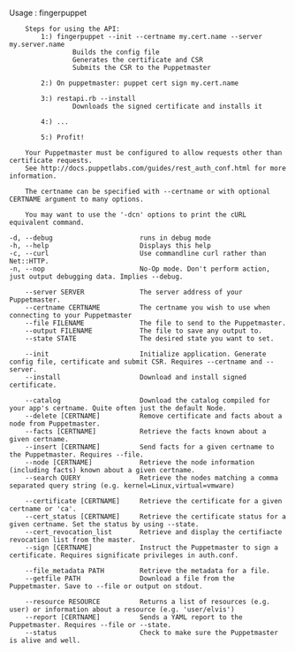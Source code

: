 Usage : fingerpuppet <commandstring>

        Steps for using the API:
            1:) fingerpuppet --init --certname my.cert.name --server my.server.name
                    Builds the config file
                    Generates the certificate and CSR
                    Submits the CSR to the Puppetmaster

            2:) On puppetmaster: puppet cert sign my.cert.name

            3:) restapi.rb --install
                    Downloads the signed certificate and installs it

            4:) ...

            5:) Profit!

        Your Puppetmaster must be configured to allow requests other than certificate requests.
        See http://docs.puppetlabs.com/guides/rest_auth_conf.html for more information.

        The certname can be specified with --certname or with optional CERTNAME argument to many options.

        You may want to use the '-dcn' options to print the cURL equivalent command.

    -d, --debug                      runs in debug mode
    -h, --help                       Displays this help
    -c, --curl                       Use commandline curl rather than Net::HTTP.
    -n, --nop                        No-Op mode. Don't perform action, just output debugging data. Implies --debug.

        --server SERVER              The server address of your Puppetmaster.
        --certname CERTNAME          The certname you wish to use when connecting to your Puppetmaster
        --file FILENAME              The file to send to the Puppetmaster.
        --output FILENAME            The file to save any output to.
        --state STATE                The desired state you want to set.

        --init                       Initialize application. Generate config file, certificate and submit CSR. Requires --certname and --server.
        --install                    Download and install signed certificate.

        --catalog                    Download the catalog compiled for your app's certname. Quite often just the default Node.
        --delete [CERTNAME]          Remove certificate and facts about a node from Puppetmaster.
        --facts [CERTNAME]           Retrieve the facts known about a given certname.
        --insert [CERTNAME]          Send facts for a given certname to the Puppetmaster. Requires --file.
        --node [CERTNAME]            Retrieve the node information (including facts) known about a given certname.
        --search QUERY               Retrieve the nodes matching a comma separated query string (e.g. kernel=Linux,virtual=vmware)

        --certificate [CERTNAME]     Retrieve the certificate for a given certname or 'ca'.
        --cert_status [CERTNAME]     Retrieve the certificate status for a given certname. Set the status by using --state.
        --cert_revocation_list       Retrieve and display the certifiacte revocation list from the master.
        --sign [CERTNAME]            Instruct the Puppetmaster to sign a certificate. Requires significate privileges in auth.conf.

        --file_metadata PATH         Retrieve the metadata for a file.
        --getfile PATH               Download a file from the Puppetmaster. Save to --file or output on stdout.

        --resource RESOURCE          Returns a list of resources (e.g. user) or information about a resource (e.g. 'user/elvis')
        --report [CERTNAME]          Sends a YAML report to the Puppetmaster. Requires --file or --state.
        --status                     Check to make sure the Puppetmaster is alive and well.
